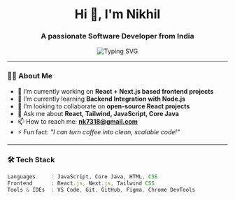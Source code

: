 <!-- GitHub Profile README for @nk7318 -->

<h1 align="center">Hi 👋, I'm Nikhil</h1>
<h3 align="center">A passionate Software Developer from India</h3>

<p align="center">
  <img src="https://readme-typing-svg.herokuapp.com?font=Fira+Code&size=22&pause=1000&center=true&vCenter=true&color=58A6FF&width=435&lines=React+%7C+Next.js+%7C+Tailwind+%7C+Java+Dev" alt="Typing SVG" />
</p>

---

### 🧑‍💻 About Me

- 🔭 I’m currently working on **React + Next.js based frontend projects**
- 🌱 I’m currently learning **Backend Integration with Node.js**
- 👯 I’m looking to collaborate on **open-source React projects**
- 💬 Ask me about **React, Tailwind, JavaScript, Core Java**
- 📫 How to reach me: **nk7318@gmail.com**
- ⚡ Fun fact: _"I can turn coffee into clean, scalable code!"_

---

### 🛠️ Tech Stack

```js
Languages     : JavaScript, Core Java, HTML, CSS
Frontend      : React.js, Next.js, Tailwind CSS
Tools & IDEs  : VS Code, Git, GitHub, Figma, Chrome DevTools
